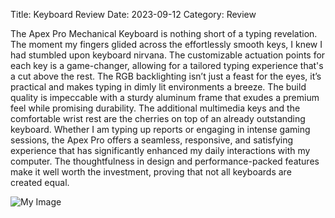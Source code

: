 Title: Keyboard Review
Date: 2023-09-12
Category: Review

The Apex Pro Mechanical Keyboard is nothing short of a typing revelation. The moment my fingers glided across the effortlessly smooth keys, I knew I had stumbled upon keyboard nirvana. The customizable actuation points for each key is a game-changer, allowing for a tailored typing experience that's a cut above the rest. The RGB backlighting isn’t just a feast for the eyes, it’s practical and makes typing in dimly lit environments a breeze. The build quality is impeccable with a sturdy aluminum frame that exudes a premium feel while promising durability. The additional multimedia keys and the comfortable wrist rest are the cherries on top of an already outstanding keyboard. Whether I am typing up reports or engaging in intense gaming sessions, the Apex Pro offers a seamless, responsive, and satisfying experience that has significantly enhanced my daily interactions with my computer. The thoughtfulness in design and performance-packed features make it well worth the investment, proving that not all keyboards are created equal.

![My Image]({static}images/keyboard.png)
